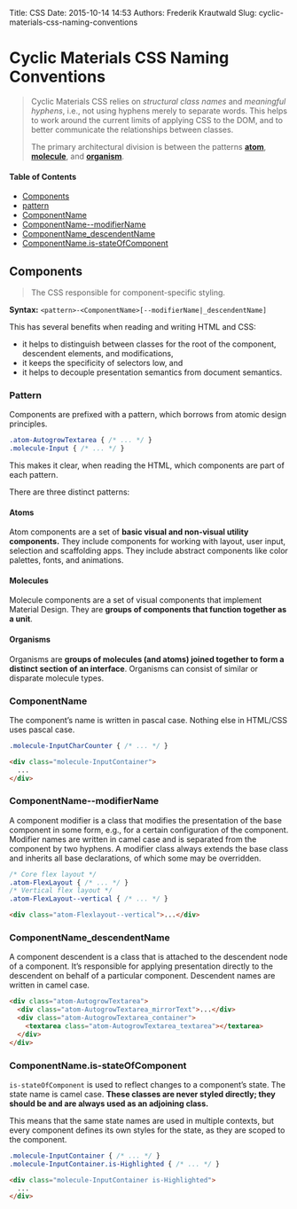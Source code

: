Title: CSS
Date: 2015-10-14 14:53
Authors: Frederik Krautwald
Slug: cyclic-materials-css-naming-conventions

# Cyclic Materials CSS Naming Conventions

> Cyclic Materials CSS relies on *structural class names* and *meaningful
hyphens*, i.e., not using hyphens merely to separate words. This helps to work
around the current limits of applying CSS to the DOM, and to better communicate
the relationships between classes.
>
> The primary architectural division is between the patterns **[atom](#Atoms)**, 
**[molecule](#Molecules)**, and **[organism](#Organisms)**.

#### Table of Contents

- [Components](#Components)
- [pattern](#pattern)
- [ComponentName](#ComponentName)
- [ComponentName--modifierName](#ComponentName--modifierName)
- [ComponentName_descendentName](#ComponentName_descendentName)
- [ComponentName.is-stateOfComponent](#is-stateOfComponent)

<a name="Component"></a>
## Components

> The CSS responsible for component-specific styling.

**Syntax:** `<pattern>-<ComponentName>[--modifierName|_descendentName]`

This has several benefits when reading and writing HTML and CSS:

- it helps to distinguish between classes for the root of the component, 
  descendent elements, and modifications,
- it keeps the specificity of selectors low, and
- it helps to decouple presentation semantics from document semantics.

<a name="pattern"></a>
### Pattern

Components are prefixed with a pattern, which borrows from atomic design 
principles.

```css
.atom-AutogrowTextarea { /* ... */ }
.molecule-Input { /* ... */ }
```

This makes it clear, when reading the HTML, which components
are part of each pattern.

There are three distinct patterns:

<a name="Atoms"></a>
#### Atoms

Atom components are a set of **basic visual and non-visual utility components.**
They include components for working with layout, user input, selection and 
scaffolding apps. They include abstract components like color palettes, fonts, 
and animations.

<a name="Molecules"></a>
#### Molecules

Molecule components are a set of visual components that implement
Material Design. They are **groups of components that function together
as a unit**.

<a name="Organisms"></a>
#### Organisms

Organisms are **groups of molecules (and atoms) joined together to form 
a distinct section of an interface**. Organisms can consist of similar or
disparate molecule types.

<a name="ComponentName"></a>
### ComponentName

The component’s name is written in pascal case. Nothing else in HTML/CSS uses
pascal case.

```css
.molecule-InputCharCounter { /* ... */ }
```

```html
<div class="molecule-InputContainer">
  ...
</div>
```

<a name="ComponentName--modifierName"></a>
### ComponentName--modifierName

A component modifier is a class that modifies the presentation of the base
component in some form, e.g., for a certain configuration of the component.
Modifier names are written in camel case and is separated from the component
by two hyphens. A modifier class always extends the base class and inherits
all base declarations, of which some may be overridden.

```css
/* Core flex layout */
.atom-FlexLayout { /* ... */ }
/* Vertical flex layout */
.atom-FlexLayout--vertical { /* ... */ }
```

```html
<div class="atom-Flexlayout--vertical">...</div>
```

<a name="ComponentName_descendentName"></a>
### ComponentName_descendentName

A component descendent is a class that is attached to the descendent node
of a component. It’s responsible for applying presentation directly
to the descendent on behalf of a particular component. Descendent names
are written in camel case.

```html
<div class="atom-AutogrowTextarea">
  <div class="atom-AutogrowTextarea_mirrorText">...</div>
  <div class="atom-AutogrowTextarea_container">
    <textarea class="atom-AutogrowTextarea_textarea"></textarea>
  </div>
</div>
```

<a name="is-stateOfComponent"></a>
### ComponentName.is-stateOfComponent

`is-stateOfComponent` is used to reflect changes to a component’s state.
The state name is camel case. **These classes are never styled directly;
they should be and are always used as an adjoining class.**

This means that the same state names are used in multiple contexts, but every
component defines its own styles for the state, as they are scoped
to the component.

```css
.molecule-InputContainer { /* ... */ }
.molecule-InputContainer.is-Highlighted { /* ... */ }
```

```html
<div class="molecule-InputContainer is-Highlighted">
  ...
</div>
```
